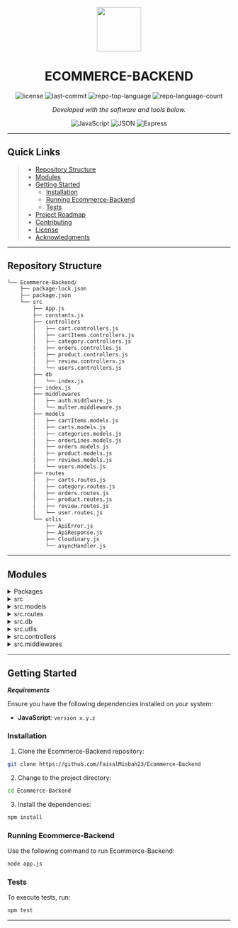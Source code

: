 <p align="center">
  <img src="https://cdn-icons-png.flaticon.com/512/6295/6295417.png" width="100" />
</p>
<p align="center">
    <h1 align="center">ECOMMERCE-BACKEND</h1>
</p>
<p align="center">
	<img src="https://img.shields.io/github/license/FaisalMisbah23/Ecommerce-Backend?style=flat&color=0080ff" alt="license">
	<img src="https://img.shields.io/github/last-commit/FaisalMisbah23/Ecommerce-Backend?style=flat&logo=git&logoColor=white&color=0080ff" alt="last-commit">
	<img src="https://img.shields.io/github/languages/top/FaisalMisbah23/Ecommerce-Backend?style=flat&color=0080ff" alt="repo-top-language">
	<img src="https://img.shields.io/github/languages/count/FaisalMisbah23/Ecommerce-Backend?style=flat&color=0080ff" alt="repo-language-count">
<p>
<p align="center">
		<em>Developed with the software and tools below.</em>
</p>
<p align="center">
	<img src="https://img.shields.io/badge/JavaScript-F7DF1E.svg?style=flat&logo=JavaScript&logoColor=black" alt="JavaScript">
	<img src="https://img.shields.io/badge/JSON-000000.svg?style=flat&logo=JSON&logoColor=white" alt="JSON">
	<img src="https://img.shields.io/badge/Express-000000.svg?style=flat&logo=Express&logoColor=white" alt="Express">
</p>
<hr>

##  Quick Links

> - [ Repository Structure](#-repository-structure)
> - [ Modules](#-modules)
> - [ Getting Started](#-getting-started)
>   - [ Installation](#-installation)
>   - [ Running Ecommerce-Backend](#-running-Ecommerce-Backend)
>   - [ Tests](#-tests)
> - [ Project Roadmap](#-project-roadmap)
> - [ Contributing](#-contributing)
> - [ License](#-license)
> - [ Acknowledgments](#-acknowledgments)

---

##  Repository Structure

```sh
└── Ecommerce-Backend/
    ├── package-lock.json
    ├── package.json
    └── src
        ├── App.js
        ├── constants.js
        ├── controllers
        │   ├── cart.controllers.js
        │   ├── cartItems.controllers.js
        │   ├── category.controllers.js
        │   ├── orders.controlles.js
        │   ├── product.controllers.js
        │   ├── review.controllers.js
        │   └── users.controllers.js
        ├── db
        │   └── index.js
        ├── index.js
        ├── middlewares
        │   ├── auth.middlware.js
        │   └── multer.middleware.js
        ├── models
        │   ├── cartItems.models.js
        │   ├── carts.models.js
        │   ├── categories.models.js
        │   ├── orderLines.models.js
        │   ├── orders.models.js
        │   ├── product.models.js
        │   ├── reviews.models.js
        │   └── users.models.js
        ├── routes
        │   ├── carts.routes.js
        │   ├── category.routes.js
        │   ├── orders.routes.js
        │   ├── product.routes.js
        │   ├── review.routes.js
        │   └── user.routes.js
        └── utlis
            ├── ApiError.js
            ├── ApiResponse.js
            ├── Cloudinary.js
            └── asyncHandler.js
```

---

##  Modules

<details closed><summary>Packages</summary>

| File                                                                                                   | Summary                         |
| ---                                                                                                    | ---                             |
| [package.json](https://github.com/FaisalMisbah23/Ecommerce-Backend/blob/master/package.json)           | <code>► INSERT-TEXT-HERE</code> |
| [package-lock.json](https://github.com/FaisalMisbah23/Ecommerce-Backend/blob/master/package-lock.json) | <code>► INSERT-TEXT-HERE</code> |

</details>

<details closed><summary>src</summary>

| File                                                                                             | Summary                         |
| ---                                                                                              | ---                             |
| [constants.js](https://github.com/FaisalMisbah23/Ecommerce-Backend/blob/master/src/constants.js) | <code>► INSERT-TEXT-HERE</code> |
| [App.js](https://github.com/FaisalMisbah23/Ecommerce-Backend/blob/master/src/App.js)             | <code>► INSERT-TEXT-HERE</code> |
| [index.js](https://github.com/FaisalMisbah23/Ecommerce-Backend/blob/master/src/index.js)         | <code>► INSERT-TEXT-HERE</code> |

</details>

<details closed><summary>src.models</summary>

| File                                                                                                                    | Summary                         |
| ---                                                                                                                     | ---                             |
| [cartItems.models.js](https://github.com/FaisalMisbah23/Ecommerce-Backend/blob/master/src/models/cartItems.models.js)   | <code>► INSERT-TEXT-HERE</code> |
| [categories.models.js](https://github.com/FaisalMisbah23/Ecommerce-Backend/blob/master/src/models/categories.models.js) | <code>► INSERT-TEXT-HERE</code> |
| [reviews.models.js](https://github.com/FaisalMisbah23/Ecommerce-Backend/blob/master/src/models/reviews.models.js)       | <code>► INSERT-TEXT-HERE</code> |
| [carts.models.js](https://github.com/FaisalMisbah23/Ecommerce-Backend/blob/master/src/models/carts.models.js)           | <code>► INSERT-TEXT-HERE</code> |
| [orderLines.models.js](https://github.com/FaisalMisbah23/Ecommerce-Backend/blob/master/src/models/orderLines.models.js) | <code>► INSERT-TEXT-HERE</code> |
| [product.models.js](https://github.com/FaisalMisbah23/Ecommerce-Backend/blob/master/src/models/product.models.js)       | <code>► INSERT-TEXT-HERE</code> |
| [orders.models.js](https://github.com/FaisalMisbah23/Ecommerce-Backend/blob/master/src/models/orders.models.js)         | <code>► INSERT-TEXT-HERE</code> |
| [users.models.js](https://github.com/FaisalMisbah23/Ecommerce-Backend/blob/master/src/models/users.models.js)           | <code>► INSERT-TEXT-HERE</code> |

</details>

<details closed><summary>src.routes</summary>

| File                                                                                                                | Summary                         |
| ---                                                                                                                 | ---                             |
| [review.routes.js](https://github.com/FaisalMisbah23/Ecommerce-Backend/blob/master/src/routes/review.routes.js)     | <code>► INSERT-TEXT-HERE</code> |
| [carts.routes.js](https://github.com/FaisalMisbah23/Ecommerce-Backend/blob/master/src/routes/carts.routes.js)       | <code>► INSERT-TEXT-HERE</code> |
| [category.routes.js](https://github.com/FaisalMisbah23/Ecommerce-Backend/blob/master/src/routes/category.routes.js) | <code>► INSERT-TEXT-HERE</code> |
| [orders.routes.js](https://github.com/FaisalMisbah23/Ecommerce-Backend/blob/master/src/routes/orders.routes.js)     | <code>► INSERT-TEXT-HERE</code> |
| [product.routes.js](https://github.com/FaisalMisbah23/Ecommerce-Backend/blob/master/src/routes/product.routes.js)   | <code>► INSERT-TEXT-HERE</code> |
| [user.routes.js](https://github.com/FaisalMisbah23/Ecommerce-Backend/blob/master/src/routes/user.routes.js)         | <code>► INSERT-TEXT-HERE</code> |

</details>

<details closed><summary>src.db</summary>

| File                                                                                        | Summary                         |
| ---                                                                                         | ---                             |
| [index.js](https://github.com/FaisalMisbah23/Ecommerce-Backend/blob/master/src/db/index.js) | <code>► INSERT-TEXT-HERE</code> |

</details>

<details closed><summary>src.utlis</summary>

| File                                                                                                         | Summary                         |
| ---                                                                                                          | ---                             |
| [ApiResponse.js](https://github.com/FaisalMisbah23/Ecommerce-Backend/blob/master/src/utlis/ApiResponse.js)   | <code>► INSERT-TEXT-HERE</code> |
| [Cloudinary.js](https://github.com/FaisalMisbah23/Ecommerce-Backend/blob/master/src/utlis/Cloudinary.js)     | <code>► INSERT-TEXT-HERE</code> |
| [asyncHandler.js](https://github.com/FaisalMisbah23/Ecommerce-Backend/blob/master/src/utlis/asyncHandler.js) | <code>► INSERT-TEXT-HERE</code> |
| [ApiError.js](https://github.com/FaisalMisbah23/Ecommerce-Backend/blob/master/src/utlis/ApiError.js)         | <code>► INSERT-TEXT-HERE</code> |

</details>

<details closed><summary>src.controllers</summary>

| File                                                                                                                                 | Summary                         |
| ---                                                                                                                                  | ---                             |
| [cartItems.controllers.js](https://github.com/FaisalMisbah23/Ecommerce-Backend/blob/master/src/controllers/cartItems.controllers.js) | <code>► INSERT-TEXT-HERE</code> |
| [category.controllers.js](https://github.com/FaisalMisbah23/Ecommerce-Backend/blob/master/src/controllers/category.controllers.js)   | <code>► INSERT-TEXT-HERE</code> |
| [users.controllers.js](https://github.com/FaisalMisbah23/Ecommerce-Backend/blob/master/src/controllers/users.controllers.js)         | <code>► INSERT-TEXT-HERE</code> |
| [orders.controlles.js](https://github.com/FaisalMisbah23/Ecommerce-Backend/blob/master/src/controllers/orders.controlles.js)         | <code>► INSERT-TEXT-HERE</code> |
| [review.controllers.js](https://github.com/FaisalMisbah23/Ecommerce-Backend/blob/master/src/controllers/review.controllers.js)       | <code>► INSERT-TEXT-HERE</code> |
| [product.controllers.js](https://github.com/FaisalMisbah23/Ecommerce-Backend/blob/master/src/controllers/product.controllers.js)     | <code>► INSERT-TEXT-HERE</code> |
| [cart.controllers.js](https://github.com/FaisalMisbah23/Ecommerce-Backend/blob/master/src/controllers/cart.controllers.js)           | <code>► INSERT-TEXT-HERE</code> |

</details>

<details closed><summary>src.middlewares</summary>

| File                                                                                                                         | Summary                         |
| ---                                                                                                                          | ---                             |
| [auth.middlware.js](https://github.com/FaisalMisbah23/Ecommerce-Backend/blob/master/src/middlewares/auth.middlware.js)       | <code>► INSERT-TEXT-HERE</code> |
| [multer.middleware.js](https://github.com/FaisalMisbah23/Ecommerce-Backend/blob/master/src/middlewares/multer.middleware.js) | <code>► INSERT-TEXT-HERE</code> |

</details>

---

##  Getting Started

***Requirements***

Ensure you have the following dependencies installed on your system:

* **JavaScript**: `version x.y.z`

###  Installation

1. Clone the Ecommerce-Backend repository:

```sh
git clone https://github.com/FaisalMisbah23/Ecommerce-Backend
```

2. Change to the project directory:

```sh
cd Ecommerce-Backend
```

3. Install the dependencies:

```sh
npm install
```

###  Running Ecommerce-Backend

Use the following command to run Ecommerce-Backend:

```sh
node app.js
```

###  Tests

To execute tests, run:

```sh
npm test
```

---
